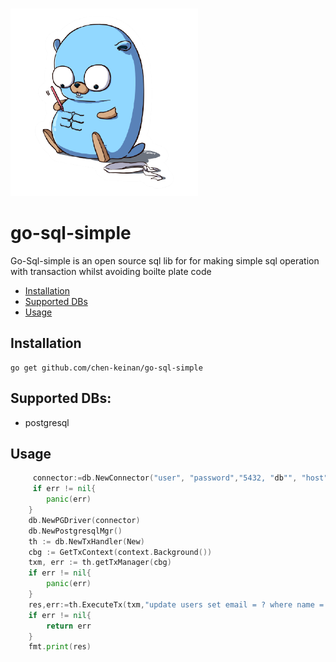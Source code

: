 <br><img src="./pkg/img/go-sql-simple.png" width="300" alt="sql-simple.png logo"><br>

# go-sql-simple

Go-Sql-simple  is an open source sql lib for for making simple sql
operation with transaction whilst avoiding boilte plate code 


* [Installation](#installation)
* [Supported DBs](#supported-dbs)
* [Usage](#usage)

## Installation

```shell
go get github.com/chen-keinan/go-sql-simple
```

## Supported DBs:

- postgresql

## Usage
```go
     connector:=db.NewConnector("user", "password","5432, "db"", "host", "postgres")
     if err != nil{
        panic(err) 	
    }   
    db.NewPGDriver(connector)
    db.NewPostgresqlMgr()
	th := db.NewTxHandler(New)
	cbg := GetTxContext(context.Background())
	txm, err := th.getTxManager(cbg)
    if err != nil{
        panic(err)
    }
    res,err:=th.ExecuteTx(txm,"update users set email = ? where name = ? ","test@gmail.com","david")
    if err != nil{
        return err
    }
    fmt.print(res)
```
